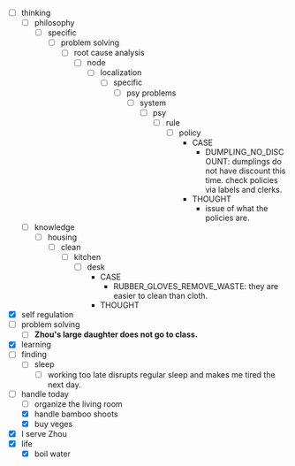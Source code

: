 - [ ] thinking
    - [ ] philosophy
        - [ ] specific
            - [ ] problem solving
                - [ ] root cause analysis
                    - [ ] node
                        - [ ] localization
                            - [ ] specific
                                - [ ] psy problems
                                    - [ ] system
                                        - [ ] psy
                                            - [ ] rule
                                                - [ ] policy
                                                    - CASE
                                                        - DUMPLING_NO_DISCOUNT: dumplings do not have discount this time. check policies via labels and clerks.
                                                    - THOUGHT
                                                        - issue of what the policies are.
    - [ ] knowledge
        - [ ] housing
            - [ ] clean
                - [ ] kitchen
                    - [ ] desk
                        - CASE
                            - RUBBER_GLOVES_REMOVE_WASTE: they are easier to clean than cloth.
                        - THOUGHT
- [x] self regulation
- [ ] problem solving
    - [ ] **Zhou's large daughter does not go to class.**
- [x] learning
- [ ] finding
    - [ ] sleep
        - [ ] working too late disrupts regular sleep and makes me tired the next day.
- [ ] handle today
    - [ ] organize the living room
    - [x] handle bamboo shoots
    - [x] buy veges
- [x] I serve Zhou
- [x] life
    - [x] boil water